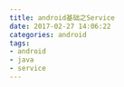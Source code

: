 ```yaml
---
title: android基础之Service
date: 2017-02-27 14:06:22
categories: android
tags:
- android
- java
- service
---
```


